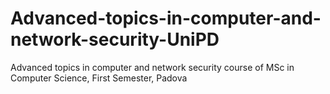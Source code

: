 # Advanced-topics-in-computer-and-network-security-UniPD
Advanced topics in computer and network security course of MSc in Computer Science, First Semester, Padova
